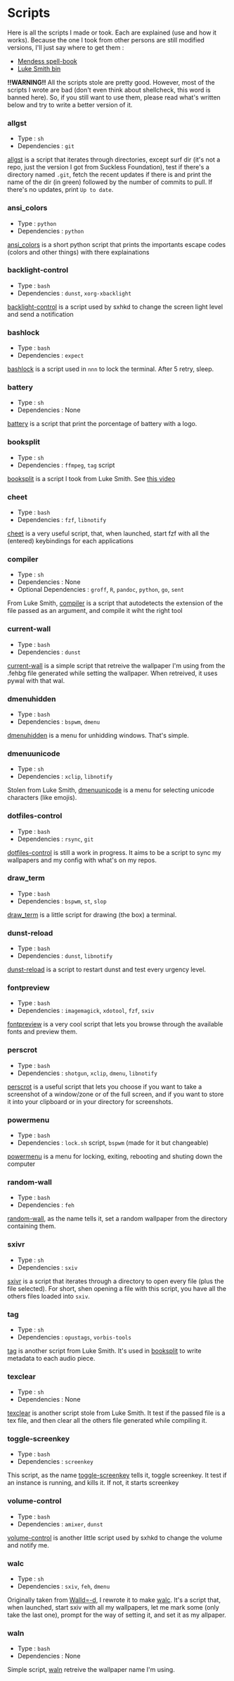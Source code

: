 # Scripts

Here is all the scripts I made or took. Each are explained (use and how it works). Because the one I took from other persons are still modified versions, I'll just say where to get them : 
* [Mendess spell-book](https://github.com/mendess/spell-book)
* [Luke Smith bin](https://github.com/LukeSmithxyz/voidrice)

**!!WARNING!!** All the scripts stole are pretty good. However, most of the scripts I wrote are bad (don't even think about shellcheck, this word is banned here). So, if you still want to use them, please read what's written below and try to write a better version of it.


### allgst
* Type : `sh`
* Dependencies : `git`

[allgst](https://github.com/Recidiviste/dotfiles/blob/master/.local/bin/allgst) is a script that iterates through directories, except surf dir (it's not a repo, just the version I got from Suckless Foundation), test if there's a directory named `.git`, fetch the recent updates if there is and print the name of the dir (in green) followed by the number of commits to pull. If there's no updates, print `Up to date`.


### ansi_colors
* Type : `python`
* Dependencies : `python`

[ansi_colors](https://github.com/Recidiviste/dotfiles/blob/master/.local/bin/ansi_colors) is a short python script that prints the importants escape codes (colors and other things) with there explainations


### backlight-control
* Type : `bash`
* Dependencies : `dunst`, `xorg-xbacklight`

[backlight-control](https://github.com/Recidiviste/dotfiles/blob/master/.local/bin/backlight-control) is a script used by sxhkd to change the screen light level and send a notification


### bashlock
* Type : `bash`
* Dependencies : `expect`

[bashlock](https://github.com/Recidiviste/dotfiles/blob/master/.local/bin/bashlock) is a script used in `nnn` to lock the terminal. After 5 retry, sleep.


### battery
* Type : `sh`
* Dependencies : None

[battery](https://github.com/Recidiviste/dotfiles/blob/master/.local/bin/battery) is a script that print the porcentage of battery with a logo.


### booksplit
* Type : `sh`
* Dependencies : `ffmpeg`, `tag` script

[booksplit](https://github.com/Recidiviste/dotfiles/blob/master/.local/bin/booksplit) is a script I took from Luke Smith. See [this video](https://www.youtube.com/watch?v=z_CcQhbwINU)


### cheet
* Type : `bash`
* Dependencies : `fzf`, `libnotify`

[cheet](https://github.com/Recidiviste/dotfiles/blob/master/.local/bin/cheet) is a very useful script, that, when launched, start fzf with all the (entered) keybindings for each applications


### compiler
* Type : `sh`
* Dependencies : None
* Optional Dependencies : `groff`, `R`, `pandoc`, `python`, `go`, `sent`

From Luke Smith, [compiler](https://github.com/Recidiviste/dotfiles/blob/master/.local/bin/compiler) is a script that autodetects the extension of the file passed as an argument, and compile it wiht the right tool


### current-wall
* Type : `bash`
* Dependencies : `dunst`

[current-wall](https://github.com/Recidiviste/dotfiles/blob/master/.local/bin/current-wal) is a simple script that retreive the wallpaper I'm using from the .fehbg file generated while setting the wallpaper. When retreived, it uses pywal with that wal.


### dmenuhidden
* Type : `bash`
* Dependencies : `bspwm`, `dmenu`

[dmenuhidden](https://github.com/Recidiviste/dotfiles/blob/master/.local/bin/dmenuhidden) is a menu for unhidding windows. That's simple.


### dmenuunicode
* Type : `sh`
* Dependencies : `xclip`, `libnotify`

Stolen from Luke Smith, [dmenuunicode](https://github.com/Recidiviste/dotfiles/blob/master/.local/bin/dmenuunicode) is a menu for selecting unicode characters (like emojis).


### dotfiles-control
* Type : `bash`
* Dependencies : `rsync`, `git`

[dotfiles-control](https://github.com/Recidiviste/dotfiles/blob/master/.local/bin/dotfiles-control) is still a work in progress. It aims to be a script to sync my wallpapers and my config with what's on my repos.


### draw_term
* Type : `bash`
* Dependencies : `bspwm`, `st`, `slop`

[draw_term](https://github.com/Recidiviste/dotfiles/blob/master/.local/bin/draw_term) is a little script for drawing (the box) a terminal.


### dunst-reload
* Type : `bash`
* Dependencies : `dunst`, `libnotify`

[dunst-reload](https://github.com/Recidiviste/dotfiles/blob/master/.local/bin/dunst-reload) is a script to restart dunst and test every urgency level.


### fontpreview
* Type : `bash`
* Dependencies : `imagemagick`, `xdotool`, `fzf`, `sxiv`

[fontpreview](https://github.com/Recidiviste/dotfiles/blob/master/.local/bin/fontpreview) is a very cool script that lets you browse through the available fonts and preview them.


### perscrot
* Type : `bash`
* Dependencies : `shotgun`, `xclip`, `dmenu`, `libnotify`

[perscrot](https://github.com/Recidiviste/dotfiles/blob/master/.local/bin/perscrot) is a useful script that lets you choose if you want to take a screenshot of a window/zone or of the full screen, and if you want to store it into your clipboard or in your directory for screenshots.


### powermenu
* Type : `bash`
* Dependencies : `lock.sh` script, `bspwm` (made for it but changeable)

[powermenu](https://github.com/Recidiviste/dotfiles/blob/master/.local/bin/powermenu) is a menu for locking, exiting, rebooting and shuting down the computer


### random-wall
* Type : `bash`
* Dependencies : `feh`

[random-wall](https://github.com/Recidiviste/dotfiles/blob/master/.local/bin/random-wall), as the name tells it, set a random wallpaper from the directory containing them.


### sxivr
* Type : `sh`
* Dependencies : `sxiv`

[sxivr](https://github.com/Recidiviste/dotfiles/blob/master/.local/bin/sxivr) is a script that iterates through a directory to open every file (plus the file selected). For short, shen opening a file with this script, you have all the others files loaded into `sxiv`.


### tag
* Type : `sh`
* Dependencies : `opustags`, `vorbis-tools`

[tag](https://github.com/Recidiviste/dotfiles/blob/master/.local/bin/tag) is another script from Luke Smith. It's used in [booksplit](#booksplit) to write metadata to each audio piece.


### texclear
* Type : `sh`
* Dependencies : None

[texclear](https://github.com/Recidiviste/dotfiles/blob/master/.local/bin/texclear) is another script stole from Luke Smith. It test if the passed file is a tex file, and then clear all the others file generated while compiling it.


### toggle-screenkey
* Type : `bash`
* Dependencies : `screenkey`

This script, as the name [toggle-screenkey](https://github.com/Recidiviste/dotfiles/blob/master/.local/bin/toggle-screenkey) tells it, toggle screenkey. It test if an instance is running, and kills it. If not, it starts screenkey


### volume-control
* Type : `bash`
* Dependencies : `amixer`, `dunst`

[volume-control](https://github.com/Recidiviste/dotfiles/blob/master/.local/bin/volume-control) is another little script used by sxhkd to change the volume and notify me.


### walc
* Type : `sh`
* Dependencies : `sxiv`, `feh`, `dmenu`

Originally taken from [Walld=-d](https://github.com/ronniedroid/Wall-d), I rewrote it to make [walc](https://github.com/Recidiviste/dotfiles/blob/master/.local/bin/waln). It's a script that, when launched, start sxiv with all my wallpapers, let me mark some (only take the last one), prompt for the way of setting it, and set it as my allpaper.


### waln
* Type : `bash`
* Dependencies : None

Simple script, [waln](https://github.com/Recidiviste/dotfiles/blob/master/.local/bin/waln) retreive the wallpaper name I'm using.
